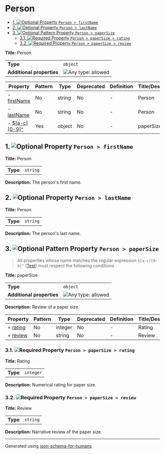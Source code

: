 # Person

- [1. ![Optional](https://img.shields.io/badge/Optional-yellow) Property `Person > firstName`](#firstName)
- [2. ![Optional](https://img.shields.io/badge/Optional-yellow) Property `Person > lastName`](#lastName)
- [3. ![Optional](https://img.shields.io/badge/Optional-yellow) Pattern Property `Person > paperSize`](#pattern1)
  - [3.1. ![Required](https://img.shields.io/badge/Required-blue) Property `Person > paperSize > rating`](#pattern1_rating)
  - [3.2. ![Required](https://img.shields.io/badge/Required-blue) Property `Person > paperSize > review`](#pattern1_review)

**Title:** Person

|                           |                                                                             |
| ------------------------- | --------------------------------------------------------------------------- |
| **Type**                  | `object`                                                                    |
| **Additional properties** | ![Any type: allowed](https://img.shields.io/badge/Any%20type-allowed-green) |

| Property                     | Pattern | Type   | Deprecated | Definition | Title/Description |
| ---------------------------- | ------- | ------ | ---------- | ---------- | ----------------- |
| - [firstName](#firstName )   | No      | string | No         | -          | Person            |
| - [lastName](#lastName )     | No      | string | No         | -          | Person            |
| - [$[a-c][0-9]^](#pattern1 ) | Yes     | object | No         | -          | paperSize         |

## <a name="firstName"></a>1. ![Optional](https://img.shields.io/badge/Optional-yellow) Property `Person > firstName`

**Title:** Person

|          |          |
| -------- | -------- |
| **Type** | `string` |

**Description:** The person's first name.

## <a name="lastName"></a>2. ![Optional](https://img.shields.io/badge/Optional-yellow) Property `Person > lastName`

**Title:** Person

|          |          |
| -------- | -------- |
| **Type** | `string` |

**Description:** The person's last name.

## <a name="pattern1"></a>3. ![Optional](https://img.shields.io/badge/Optional-yellow) Pattern Property `Person > paperSize`
> All properties whose name matches the regular expression
```$[a-c][0-9]^``` ([Test](https://regex101.com/?regex=%24%5Ba-c%5D%5B0-9%5D%5E))
must respect the following conditions

**Title:** paperSize

|                           |                                                                             |
| ------------------------- | --------------------------------------------------------------------------- |
| **Type**                  | `object`                                                                    |
| **Additional properties** | ![Any type: allowed](https://img.shields.io/badge/Any%20type-allowed-green) |

**Description:** Review of a paper size.

| Property                      | Pattern | Type    | Deprecated | Definition | Title/Description |
| ----------------------------- | ------- | ------- | ---------- | ---------- | ----------------- |
| + [rating](#pattern1_rating ) | No      | integer | No         | -          | Rating            |
| + [review](#pattern1_review ) | No      | string  | No         | -          | Review            |

### <a name="pattern1_rating"></a>3.1. ![Required](https://img.shields.io/badge/Required-blue) Property `Person > paperSize > rating`

**Title:** Rating

|          |           |
| -------- | --------- |
| **Type** | `integer` |

**Description:** Numerical rating for paper size.

### <a name="pattern1_review"></a>3.2. ![Required](https://img.shields.io/badge/Required-blue) Property `Person > paperSize > review`

**Title:** Review

|          |          |
| -------- | -------- |
| **Type** | `string` |

**Description:** Narrative review of the paper size.

----------------------------------------------------------------------------------------------------------------------------
Generated using [json-schema-for-humans](https://github.com/coveooss/json-schema-for-humans)

